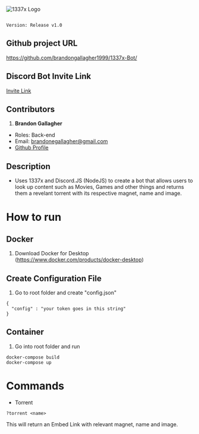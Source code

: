 ![1337x Logo](https://img.ibxk.com.br/2015/07/22/22123545851313.jpg)

                                                                                Version: Release v1.0

## Github project URL
https://github.com/brandongallagher1999/1337x-Bot/

## Discord Bot Invite Link
[Invite Link](https://discord.com/api/oauth2/authorize?client_id=733428046845050982&permissions=536921088&scope=bot)

## Contributors
1. **Brandon Gallagher**
  - Roles: Back-end
  - Email: brandonegallagher@gmail.com
  - [Github Profile](https://github.com/brandongallagher1999)

## Description
- Uses 1337x and Discord.JS (NodeJS) to create a bot that allows users to look up content such as Movies, Games and other things and returns them a revelant
torrent with its respective magnet, name and image.

# How to run
## Docker
1. Download Docker for Desktop (https://www.docker.com/products/docker-desktop)

## Create Configuration File
1. Go to root folder and create "config.json"
```
{
  "config" : "your token goes in this string"
}
```

## Container
1. Go into root folder and run
```
docker-compose build
docker-compose up
```
  
# Commands
- Torrent
```
?torrent <name>
```
This will return an Embed Link with relevant magnet, name and image.
